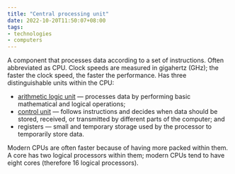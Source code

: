 ```yaml
---
title: "Central processing unit"
date: 2022-10-20T11:50:07+08:00
tags:
- technologies
- computers
---
```


A component that processes data according to a set of instructions. Often abbreviated as CPU. Clock speeds are measured in gigahertz (GHz); the faster the clock speed, the faster the performance. Has three distinguishable units within the CPU:

- [arithmetic logic unit](#arithmetic-logic-unit) — processes data by performing basic mathematical and logical operations;
- [control unit](#control-unit) — follows instructions and decides when data should be stored, received, or transmitted by different parts of the computer; and
- registers — small and temporary storage used by the processor to temporarily store data.

Modern CPUs are often faster because of having more packed within them. A core has two logical processors within them; modern CPUs tend to have eight cores (therefore 16 logical processors).